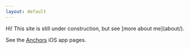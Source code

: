 ```yaml
---
layout: default
---
```


<div class="lead pretty-links">
  Hi! This site is still under construction, but see [more about me](about/).

  See the [Anchors](anchors/) iOS app pages.
</div>
